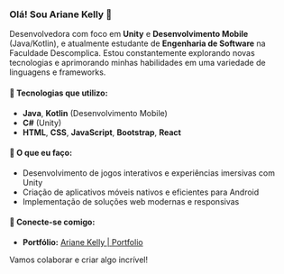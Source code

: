 ### Olá! Sou Ariane Kelly 👋

Desenvolvedora com foco em **Unity** e **Desenvolvimento Mobile** (Java/Kotlin), e atualmente estudante de **Engenharia de Software** na Faculdade Descomplica. Estou constantemente explorando novas tecnologias e aprimorando minhas habilidades em uma variedade de linguagens e frameworks.

#### 🚀 Tecnologias que utilizo:
- **Java**, **Kotlin** (Desenvolvimento Mobile)
- **C#** (Unity)
- **HTML**, **CSS**, **JavaScript**, **Bootstrap**, **React**

#### 🌟 O que eu faço:
- Desenvolvimento de jogos interativos e experiências imersivas com Unity
- Criação de aplicativos móveis nativos e eficientes para Android
- Implementação de soluções web modernas e responsivas

#### 🔗 Conecte-se comigo:
- **Portfólio:** [Ariane Kelly | Portfolio](https://arianekellyribeirodossantos.github.io)

Vamos colaborar e criar algo incrível!


